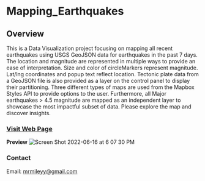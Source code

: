 # Mapping_Earthquakes

## Overview

This is a Data Visualization project focusing on mapping all recent earthquakes using USGS GeoJSON data for earthquakes in the past 7 days.  The location and magnitude are represented in multiple ways to provide an ease of interpretation.  Size and color of circleMarkers represent magnitude.  Lat/lng coordinates and popup text reflect location.  Tectonic plate data from a GeoJSON file is also provided as a layer on the control panel to display their partitioning.  Three different types of maps are used from the Mapbox Styles API to provide options to the user.  Furthermore, all Major earthquakes > 4.5 magnitude are mapped as an independent layer to showcase the most impactful subset of data.  Please explore the map and discover insights.

### [Visit Web Page](https://m-miley.github.io/Mapping_Earthquakes/)

**Preview**
![Screen Shot 2022-06-16 at 6 07 30 PM](https://user-images.githubusercontent.com/100544761/174192723-54f785f0-dc0d-4628-b847-dc614fdcf518.png)

### Contact

Email: mrmileyy@gmail.com